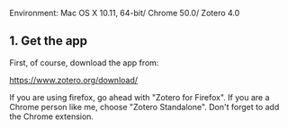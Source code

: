 Environment: Mac OS X 10.11, 64-bit/ Chrome 50.0/ Zotero 4.0

## 1. Get the app

First, of course, download the app from:

https://www.zotero.org/download/

If you are using firefox, go ahead with "Zotero for Firefox". If you are a Chrome person like me, choose "Zotero Standalone". Don't forget to add the Chrome extension.
